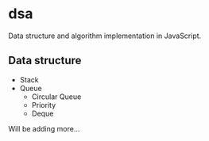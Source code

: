 # dsa

Data structure and algorithm implementation in JavaScript.

## Data structure

- Stack
- Queue
  - Circular Queue
  - Priority
  - Deque

Will be adding more...
